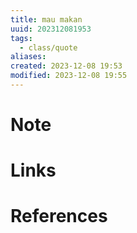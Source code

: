 ```yaml
---
title: mau makan
uuid: 202312081953
tags:
  - class/quote
aliases:
created: 2023-12-08 19:53
modified: 2023-12-08 19:55
---
```


# Note

# Links

# References
